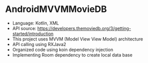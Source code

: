 # AndroidMVVMMovieDB
- Language: Kotlin, XML
- API source: https://developers.themoviedb.org/3/getting-started/introduction
- This project uses MVVM (Model View View Model) architecture
- API calling using RXJava2
- Organized code using koin dependency injection 
- Implementing Room dependency to create local data base

